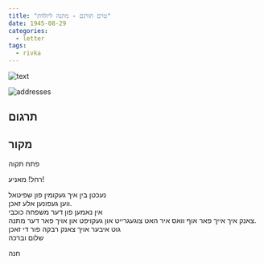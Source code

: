 ```yaml
---
title: "טרם תורגם - מתנה ליולדת"
date: 1945-08-29
categories:
  - letter
tags:
  - rivka
---
```


![text](/pupko-papers/assets/images/1945-08-29-content.jpg)

![addresses](/pupko-papers/assets/images/1945-08-29-addresses.jpg)

## תרגום


## מקור

פתח תקוה

רחל! מאניע!

נעכטן בין איך געקומין פון שפיטאל  
ווען געפונען אלע זאכן.  
אין נאמען פון דער משפחה כוכבי  
צאנק איך אייך פאר אוף וואס איר האט צוגעגרייט און געקויפט און אויך פאר דער מתנה.  
גוט איבער אויך צאנק רבקה פור די זאכן  
שלום וברכה  

חנה
